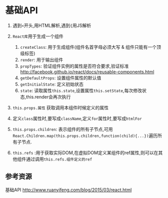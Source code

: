 # 基础API

1. 遇到`<`开头,用HTML解析,遇到`{`用JS解析
2. `React库`用于生成一个组件
    
    1. `createClass`: 用于生成组件(组件名首字母必须大写 & 组件只能有一个顶级标签)
    2. `render`: 用于输出组件
    3. `propTypes`: 验证组件实例的属性是否符合要求,验证标准<http://facebook.github.io/react/docs/reusable-components.html>
    4. `getDefaultProps`: 设置组件属性的默认值
    5. `getInitialState`: 定义初始状态
    6. `state`: 读取属性`this.state`,设置属性`this.setState`,每次修改状态,this.render会再次执行
3. `this.props.属性` 获取调用本组件时候定义的属性
4. 定义`class`属性时,要写成`className`,定义`for`属性时,要写成`htmlFor`
5. `this.props.children`: 表示组件的所有子节点,可用`React.Children.map(this.props.children,function(child){...})`遍历所有子节点.
6. `this.refs` :用于获取实际DOM,在虚拟DOM定义某组件的ref属性,则可以在其他组件通过调用`this.refs.组件定义的ref`



## 参考资源

基础API <http://www.ruanyifeng.com/blog/2015/03/react.html>

